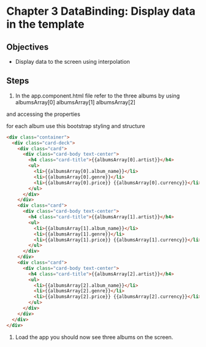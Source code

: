 # Chapter 3 DataBinding: Display data in the template

## Objectives

- Display data to the screen using interpolation

## Steps

1. In the app.component.html file refer to the three albums by using
   albumsArray[0]
   albumsArray[1]
   albumsArray[2]

and accessing the properties

for each album use this bootstrap styling and structure

```html
<div class="container">
  <div class="card-deck">
    <div class="card">
      <div class="card-body text-center">
        <h4 class="card-title">{{albumsArray[0].artist}}</h4>
        <ul>
          <li>{{albumsArray[0].album_name}}</li>
          <li>{{albumsArray[0].genre}}</li>
          <li>{{albumsArray[0].price}} {{albumsArray[0].currency}}</li>
        </ul>
      </div>
    </div>
    <div class="card">
      <div class="card-body text-center">
        <h4 class="card-title">{{albumsArray[1].artist}}</h4>
        <ul>
          <li>{{albumsArray[1].album_name}}</li>
          <li>{{albumsArray[1].genre}}</li>
          <li>{{albumsArray[1].price}} {{albumsArray[1].currency}}</li>
        </ul>
      </div>
    </div>
    <div class="card">
      <div class="card-body text-center">
        <h4 class="card-title">{{albumsArray[2].artist}}</h4>
        <ul>
          <li>{{albumsArray[2].album_name}}</li>
          <li>{{albumsArray[2].genre}}</li>
          <li>{{albumsArray[2].price}} {{albumsArray[2].currency}}</li>
        </ul>
      </div>
    </div>
  </div>
</div>
```

1. Load the app you should now see three albums on the screen.
